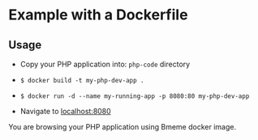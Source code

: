 # Example with a Dockerfile

## Usage

- Copy your PHP application into: `php-code` directory

- `$ docker build -t my-php-dev-app .`

- `$ docker run -d --name my-running-app -p 8080:80 my-php-dev-app`

- Navigate to [localhost:8080](http://localhost:8080)

You are browsing your PHP application using Bmeme docker image.
